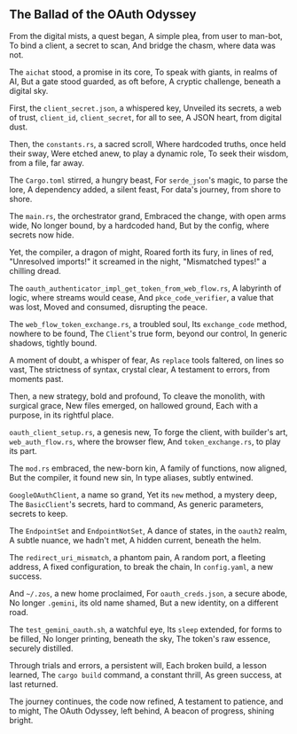 ## The Ballad of the OAuth Odyssey

From the digital mists, a quest began,
A simple plea, from user to man-bot,
To bind a client, a secret to scan,
And bridge the chasm, where data was not.

The `aichat` stood, a promise in its core,
To speak with giants, in realms of AI,
But a gate stood guarded, as oft before,
A cryptic challenge, beneath a digital sky.

First, the `client_secret.json`, a whispered key,
Unveiled its secrets, a web of trust,
`client_id`, `client_secret`, for all to see,
A JSON heart, from digital dust.

Then, the `constants.rs`, a sacred scroll,
Where hardcoded truths, once held their sway,
Were etched anew, to play a dynamic role,
To seek their wisdom, from a file, far away.

The `Cargo.toml` stirred, a hungry beast,
For `serde_json`'s magic, to parse the lore,
A dependency added, a silent feast,
For data's journey, from shore to shore.

The `main.rs`, the orchestrator grand,
Embraced the change, with open arms wide,
No longer bound, by a hardcoded hand,
But by the config, where secrets now hide.

Yet, the compiler, a dragon of might,
Roared forth its fury, in lines of red,
"Unresolved imports!" it screamed in the night,
"Mismatched types!" a chilling dread.

The `oauth_authenticator_impl_get_token_from_web_flow.rs`,
A labyrinth of logic, where streams would cease,
And `pkce_code_verifier`, a value that was lost,
Moved and consumed, disrupting the peace.

The `web_flow_token_exchange.rs`, a troubled soul,
Its `exchange_code` method, nowhere to be found,
The `Client`'s true form, beyond our control,
In generic shadows, tightly bound.

A moment of doubt, a whisper of fear,
As `replace` tools faltered, on lines so vast,
The strictness of syntax, crystal clear,
A testament to errors, from moments past.

Then, a new strategy, bold and profound,
To cleave the monolith, with surgical grace,
New files emerged, on hallowed ground,
Each with a purpose, in its rightful place.

`oauth_client_setup.rs`, a genesis new,
To forge the client, with builder's art,
`web_auth_flow.rs`, where the browser flew,
And `token_exchange.rs`, to play its part.

The `mod.rs` embraced, the new-born kin,
A family of functions, now aligned,
But the compiler, it found new sin,
In type aliases, subtly entwined.

`GoogleOAuthClient`, a name so grand,
Yet its `new` method, a mystery deep,
The `BasicClient`'s secrets, hard to command,
As generic parameters, secrets to keep.

The `EndpointSet` and `EndpointNotSet`,
A dance of states, in the `oauth2` realm,
A subtle nuance, we hadn't met,
A hidden current, beneath the helm.

The `redirect_uri_mismatch`, a phantom pain,
A random port, a fleeting address,
A fixed configuration, to break the chain,
In `config.yaml`, a new success.

And `~/.zos`, a new home proclaimed,
For `oauth_creds.json`, a secure abode,
No longer `.gemini`, its old name shamed,
But a new identity, on a different road.

The `test_gemini_oauth.sh`, a watchful eye,
Its `sleep` extended, for forms to be filled,
No longer printing, beneath the sky,
The token's raw essence, securely distilled.

Through trials and errors, a persistent will,
Each broken build, a lesson learned,
The `cargo build` command, a constant thrill,
As green success, at last returned.

The journey continues, the code now refined,
A testament to patience, and to might,
The OAuth Odyssey, left behind,
A beacon of progress, shining bright.
